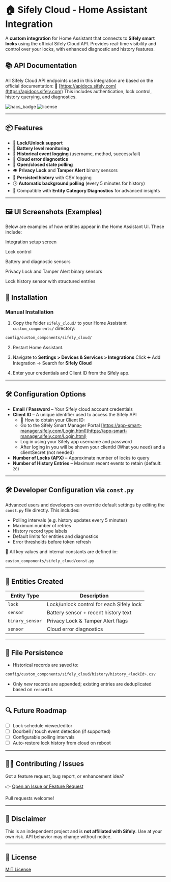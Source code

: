 # 🏠 Sifely Cloud - Home Assistant Integration

A **custom integration** for Home Assistant that connects to **Sifely smart locks** using the official Sifely Cloud API. Provides real-time visibility and control over your locks, with enhanced diagnostic and history features.

## 📚 API Documentation
All Sifely Cloud API endpoints used in this integration are based on the official documentation:
🔗 [https://apidocs.sifely.com](https://apidocs.sifely.com)
This includes authentication, lock control, history querying, and diagnostics.



![hacs_badge](https://img.shields.io/badge/HACS-Custom-orange.svg) ![license](https://img.shields.io/github/license/yourname/sifely_cloud.svg)

---

## 📦 Features

- 🔐 **Lock/Unlock support**
- 🪫 **Battery level monitoring**
- 📖 **Historical event logging** (username, method, success/fail)
- 🚨 **Cloud error diagnostics**
- 🧠 **Open/closed state polling**
- 👁 **Privacy Lock** and **Tamper Alert** binary sensors
- 💾 **Persisted history** with CSV logging
- 🕓 **Automatic background polling** (every 5 minutes for history)
- 🧰 Compatible with **Entity Category Diagnostics** for advanced insights

---


## 🖼️ UI Screenshots (Examples)
Below are examples of how entities appear in the Home Assistant UI. These include:

Integration setup screen

Lock control

Battery and diagnostic sensors

Privacy Lock and Tamper Alert binary sensors

Lock history sensor with structured entries




## 🔧 Installation

### Manual Installation

1. Copy the folder `sifely_cloud/` to your Home Assistant `custom_components/` directory:

```bash
config/custom_components/sifely_cloud/
```


2. Restart Home Assistant.

3. Navigate to **Settings > Devices & Services > Integrations**
   Click ➕ Add Integration → Search for **Sifely Cloud**

4. Enter your credentials and Client ID from the Sifely app.

---

## 🛠 Configuration Options

- **Email / Password** – Your Sifely cloud account credentials
- **Client ID** – A unique identifier used to access the Sifely API
  - 📌 How to obtain your Client ID:
  - Go to the Sifely Smart Manager Portal [https://app-smart-manager.sifely.com/Login.html](https://app-smart-manager.sifely.com/Login.html)
  - Log in using your Sifely app username and password
  - After loging in you will be shown your clientId (What you need) and a clientSecret (not needed)
- **Number of Locks (APX)** – Approximate number of locks to query
- **Number of History Entries** – Maximum recent events to retain (default: `20`)

---

## 🛠 Developer Configuration via `const.py`

Advanced users and developers can override default settings by editing the `const.py` file directly. This includes:

- Polling intervals (e.g. history updates every 5 minutes)
- Maximum number of retries
- History record type labels
- Default limits for entities and diagnostics
- Error thresholds before token refresh

📄 All key values and internal constants are defined in:

```bash
custom_components/sifely_cloud/const.py
```

---

## 🧪 Entities Created

| Entity Type     | Description                             |
|-----------------|-----------------------------------------|
| `lock`          | Lock/unlock control for each Sifely lock |
| `sensor`        | Battery sensor + recent history text     |
| `binary_sensor` | Privacy Lock & Tamper Alert flags        |
| `sensor`        | Cloud error diagnostics                  |

---

## 📁 File Persistence

- Historical records are saved to:
```bash
config/custom_components/sifely_cloud/history/history_<lockId>.csv
```

- Only *new* records are appended; existing entries are deduplicated based on `recordId`.

---

## 🔍 Future Roadmap

- [ ] Lock schedule viewer/editor
- [ ] Doorbell / touch event detection (if supported)
- [ ] Configurable polling intervals
- [ ] Auto-restore lock history from cloud on reboot

---

## 🧑‍💻 Contributing / Issues

Got a feature request, bug report, or enhancement idea?

👉 [Open an Issue or Feature Request](https://github.com/kenster1965/sifely_cloud/issues)

Pull requests welcome!

---

## 📜 Disclaimer

This is an independent project and is **not affiliated with Sifely**. Use at your own risk. API behavior may change without notice.

---

## 📄 License

[MIT License](LICENSE)

---


